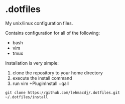 # .dotfiles
My unix/linux configuration files.

Contains configuration for all of the following:

+ bash
+ vim
+ tmux

Installation is very simple:

1. clone the repository to your home directory
2. execute the install command
3. run vim +PluginInstall +qall

```
git clone https://github.com/lehmacdj/.dotfiles.git
~/.dotfiles/install
```
